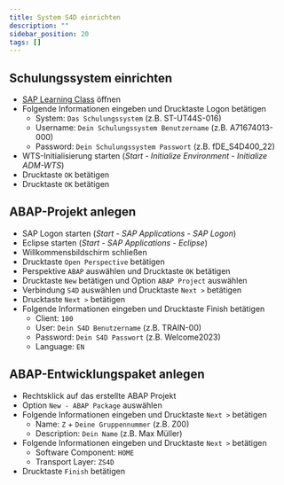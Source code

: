 ```yaml
---
title: System S4D einrichten
description: ""
sidebar_position: 20
tags: []
---
```


## Schulungssystem einrichten

- [SAP Learning Class](https://class.learning.sap.com/) öffnen
- Folgende Informationen eingeben und Drucktaste Logon betätigen
  - System: `Das Schulungssystem` (z.B. ST-UT44S-016)
  - Username: `Dein Schulungssystem Benutzername` (z.B. A71674013-000)
  - Password: `Dein Schulungssystem Passwort` (z.B. fDE_S4D400_22)
- WTS-Initialisierung starten (_Start - Initialize Environment - Initialize ADM-WTS_)
- Drucktaste `OK` betätigen
- Drucktaste `OK` betätigen

## ABAP-Projekt anlegen

- SAP Logon starten (_Start - SAP Applications - SAP Logon_)
- Eclipse starten (_Start - SAP Applications - Eclipse_)
- Willkommensbildschirm schließen
- Drucktaste `Open Perspective` betätigen
- Perspektive `ABAP` auswählen und Drucktaste `OK` betätigen
- Drucktaste `New` betätigen und Option `ABAP Project` auswählen
- Verbindung `S4D` auswählen und Drucktaste `Next >` betätigen
- Drucktaste `Next >` betätigen
- Folgende Informationen eingeben und Drucktaste Finish betätigen
  - Client: `100`
  - User: `Dein S4D Benutzername` (z.B. TRAIN-00)
  - Password: `Dein S4D Passwort` (z.B. Welcome2023)
  - Language: `EN`

## ABAP-Entwicklungspaket anlegen

- Rechtsklick auf das erstellte ABAP Projekt
- Option `New - ABAP Package` auswählen
- Folgende Informationen eingeben und Drucktaste `Next >` betätigen
  - Name: `Z` + `Deine Gruppennummer` (z.B. Z00)
  - Description: `Dein Name` (z.B. Max Müller)
- Folgende Informationen eingeben und Drucktaste `Next >` betätigen
  - Software Component: `HOME`
  - Transport Layer: `ZS4D`
- Drucktaste `Finish` betätigen
